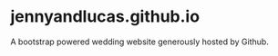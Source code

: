 jennyandlucas.github.io
=======================

A bootstrap powered wedding website generously hosted by Github.
